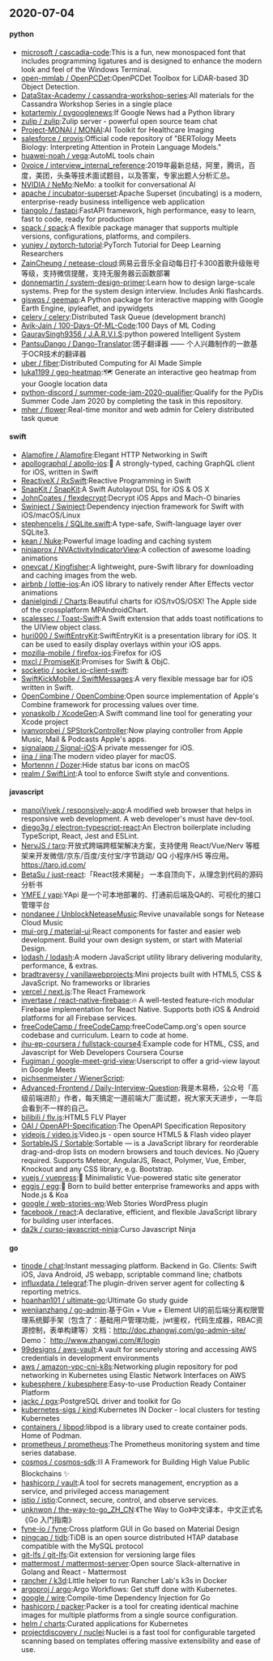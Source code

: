 ## 2020-07-04

#### python
* [microsoft / cascadia-code](https://github.com/microsoft/cascadia-code):This is a fun, new monospaced font that includes programming ligatures and is designed to enhance the modern look and feel of the Windows Terminal.
* [open-mmlab / OpenPCDet](https://github.com/open-mmlab/OpenPCDet):OpenPCDet Toolbox for LiDAR-based 3D Object Detection.
* [DataStax-Academy / cassandra-workshop-series](https://github.com/DataStax-Academy/cassandra-workshop-series):All materials for the Cassandra Workshop Series in a single place
* [kotartemiy / pygooglenews](https://github.com/kotartemiy/pygooglenews):If Google News had a Python library
* [zulip / zulip](https://github.com/zulip/zulip):Zulip server - powerful open source team chat
* [Project-MONAI / MONAI](https://github.com/Project-MONAI/MONAI):AI Toolkit for Healthcare Imaging
* [salesforce / provis](https://github.com/salesforce/provis):Official code repository of "BERTology Meets Biology: Interpreting Attention in Protein Language Models."
* [huawei-noah / vega](https://github.com/huawei-noah/vega):AutoML tools chain
* [0voice / interview_internal_reference](https://github.com/0voice/interview_internal_reference):2019年最新总结，阿里，腾讯，百度，美团，头条等技术面试题目，以及答案，专家出题人分析汇总。
* [NVIDIA / NeMo](https://github.com/NVIDIA/NeMo):NeMo: a toolkit for conversational AI
* [apache / incubator-superset](https://github.com/apache/incubator-superset):Apache Superset (incubating) is a modern, enterprise-ready business intelligence web application
* [tiangolo / fastapi](https://github.com/tiangolo/fastapi):FastAPI framework, high performance, easy to learn, fast to code, ready for production
* [spack / spack](https://github.com/spack/spack):A flexible package manager that supports multiple versions, configurations, platforms, and compilers.
* [yunjey / pytorch-tutorial](https://github.com/yunjey/pytorch-tutorial):PyTorch Tutorial for Deep Learning Researchers
* [ZainCheung / netease-cloud](https://github.com/ZainCheung/netease-cloud):网易云音乐全自动每日打卡300首歌升级账号等级，支持微信提醒，支持无服务器云函数部署
* [donnemartin / system-design-primer](https://github.com/donnemartin/system-design-primer):Learn how to design large-scale systems. Prep for the system design interview. Includes Anki flashcards.
* [giswqs / geemap](https://github.com/giswqs/geemap):A Python package for interactive mapping with Google Earth Engine, ipyleaflet, and ipywidgets
* [celery / celery](https://github.com/celery/celery):Distributed Task Queue (development branch)
* [Avik-Jain / 100-Days-Of-ML-Code](https://github.com/Avik-Jain/100-Days-Of-ML-Code):100 Days of ML Coding
* [GauravSingh9356 / J.A.R.V.I.S](https://github.com/GauravSingh9356/J.A.R.V.I.S):python powered Intelligent System
* [PantsuDango / Dango-Translator](https://github.com/PantsuDango/Dango-Translator):团子翻译器 —— 个人兴趣制作的一款基于OCR技术的翻译器
* [uber / fiber](https://github.com/uber/fiber):Distributed Computing for AI Made Simple
* [luka1199 / geo-heatmap](https://github.com/luka1199/geo-heatmap):🗺️
Generate an interactive geo heatmap from your Google location data
* [python-discord / summer-code-jam-2020-qualifier](https://github.com/python-discord/summer-code-jam-2020-qualifier):Qualify for the PyDis Summer Code Jam 2020 by completing the task in this repository.
* [mher / flower](https://github.com/mher/flower):Real-time monitor and web admin for Celery distributed task queue

#### swift
* [Alamofire / Alamofire](https://github.com/Alamofire/Alamofire):Elegant HTTP Networking in Swift
* [apollographql / apollo-ios](https://github.com/apollographql/apollo-ios):📱
A strongly-typed, caching GraphQL client for iOS, written in Swift
* [ReactiveX / RxSwift](https://github.com/ReactiveX/RxSwift):Reactive Programming in Swift
* [SnapKit / SnapKit](https://github.com/SnapKit/SnapKit):A Swift Autolayout DSL for iOS & OS X
* [JohnCoates / flexdecrypt](https://github.com/JohnCoates/flexdecrypt):Decrypt iOS Apps and Mach-O binaries
* [Swinject / Swinject](https://github.com/Swinject/Swinject):Dependency injection framework for Swift with iOS/macOS/Linux
* [stephencelis / SQLite.swift](https://github.com/stephencelis/SQLite.swift):A type-safe, Swift-language layer over SQLite3.
* [kean / Nuke](https://github.com/kean/Nuke):Powerful image loading and caching system
* [ninjaprox / NVActivityIndicatorView](https://github.com/ninjaprox/NVActivityIndicatorView):A collection of awesome loading animations
* [onevcat / Kingfisher](https://github.com/onevcat/Kingfisher):A lightweight, pure-Swift library for downloading and caching images from the web.
* [airbnb / lottie-ios](https://github.com/airbnb/lottie-ios):An iOS library to natively render After Effects vector animations
* [danielgindi / Charts](https://github.com/danielgindi/Charts):Beautiful charts for iOS/tvOS/OSX! The Apple side of the crossplatform MPAndroidChart.
* [scalessec / Toast-Swift](https://github.com/scalessec/Toast-Swift):A Swift extension that adds toast notifications to the UIView object class.
* [huri000 / SwiftEntryKit](https://github.com/huri000/SwiftEntryKit):SwiftEntryKit is a presentation library for iOS. It can be used to easily display overlays within your iOS apps.
* [mozilla-mobile / firefox-ios](https://github.com/mozilla-mobile/firefox-ios):Firefox for iOS
* [mxcl / PromiseKit](https://github.com/mxcl/PromiseKit):Promises for Swift & ObjC.
* [socketio / socket.io-client-swift](https://github.com/socketio/socket.io-client-swift):
* [SwiftKickMobile / SwiftMessages](https://github.com/SwiftKickMobile/SwiftMessages):A very flexible message bar for iOS written in Swift.
* [OpenCombine / OpenCombine](https://github.com/OpenCombine/OpenCombine):Open source implementation of Apple's Combine framework for processing values over time.
* [yonaskolb / XcodeGen](https://github.com/yonaskolb/XcodeGen):A Swift command line tool for generating your Xcode project
* [ivanvorobei / SPStorkController](https://github.com/ivanvorobei/SPStorkController):Now playing controller from Apple Music, Mail & Podcasts Apple's apps.
* [signalapp / Signal-iOS](https://github.com/signalapp/Signal-iOS):A private messenger for iOS.
* [iina / iina](https://github.com/iina/iina):The modern video player for macOS.
* [Mortennn / Dozer](https://github.com/Mortennn/Dozer):Hide status bar icons on macOS
* [realm / SwiftLint](https://github.com/realm/SwiftLint):A tool to enforce Swift style and conventions.

#### javascript
* [manojVivek / responsively-app](https://github.com/manojVivek/responsively-app):A modified web browser that helps in responsive web development. A web developer's must have dev-tool.
* [diego3g / electron-typescript-react](https://github.com/diego3g/electron-typescript-react):An Electron boilerplate including TypeScript, React, Jest and ESLint.
* [NervJS / taro](https://github.com/NervJS/taro):开放式跨端跨框架解决方案，支持使用 React/Vue/Nerv 等框架来开发微信/京东/百度/支付宝/字节跳动/ QQ 小程序/H5 等应用。 https://taro.jd.com/
* [BetaSu / just-react](https://github.com/BetaSu/just-react):「React技术揭秘」 一本自顶向下，从理念到代码的源码分析书
* [YMFE / yapi](https://github.com/YMFE/yapi):YApi 是一个可本地部署的、打通前后端及QA的、可视化的接口管理平台
* [nondanee / UnblockNeteaseMusic](https://github.com/nondanee/UnblockNeteaseMusic):Revive unavailable songs for Netease Cloud Music
* [mui-org / material-ui](https://github.com/mui-org/material-ui):React components for faster and easier web development. Build your own design system, or start with Material Design.
* [lodash / lodash](https://github.com/lodash/lodash):A modern JavaScript utility library delivering modularity, performance, & extras.
* [bradtraversy / vanillawebprojects](https://github.com/bradtraversy/vanillawebprojects):Mini projects built with HTML5, CSS & JavaScript. No frameworks or libraries
* [vercel / next.js](https://github.com/vercel/next.js):The React Framework
* [invertase / react-native-firebase](https://github.com/invertase/react-native-firebase):🔥
A well-tested feature-rich modular Firebase implementation for React Native. Supports both iOS & Android platforms for all Firebase services.
* [freeCodeCamp / freeCodeCamp](https://github.com/freeCodeCamp/freeCodeCamp):freeCodeCamp.org's open source codebase and curriculum. Learn to code at home.
* [jhu-ep-coursera / fullstack-course4](https://github.com/jhu-ep-coursera/fullstack-course4):Example code for HTML, CSS, and Javascript for Web Developers Coursera Course
* [Fugiman / google-meet-grid-view](https://github.com/Fugiman/google-meet-grid-view):Userscript to offer a grid-view layout in Google Meets
* [pichsenmeister / WienerScript](https://github.com/pichsenmeister/WienerScript):
* [Advanced-Frontend / Daily-Interview-Question](https://github.com/Advanced-Frontend/Daily-Interview-Question):我是木易杨，公众号「高级前端进阶」作者，每天搞定一道前端大厂面试题，祝大家天天进步，一年后会看到不一样的自己。
* [bilibili / flv.js](https://github.com/bilibili/flv.js):HTML5 FLV Player
* [OAI / OpenAPI-Specification](https://github.com/OAI/OpenAPI-Specification):The OpenAPI Specification Repository
* [videojs / video.js](https://github.com/videojs/video.js):Video.js - open source HTML5 & Flash video player
* [SortableJS / Sortable](https://github.com/SortableJS/Sortable):Sortable — is a JavaScript library for reorderable drag-and-drop lists on modern browsers and touch devices. No jQuery required. Supports Meteor, AngularJS, React, Polymer, Vue, Ember, Knockout and any CSS library, e.g. Bootstrap.
* [vuejs / vuepress](https://github.com/vuejs/vuepress):📝
Minimalistic Vue-powered static site generator
* [eggjs / egg](https://github.com/eggjs/egg):🥚
Born to build better enterprise frameworks and apps with Node.js & Koa
* [google / web-stories-wp](https://github.com/google/web-stories-wp):Web Stories WordPress plugin
* [facebook / react](https://github.com/facebook/react):A declarative, efficient, and flexible JavaScript library for building user interfaces.
* [da2k / curso-javascript-ninja](https://github.com/da2k/curso-javascript-ninja):Curso Javascript Ninja

#### go
* [tinode / chat](https://github.com/tinode/chat):Instant messaging platform. Backend in Go. Clients: Swift iOS, Java Android, JS webapp, scriptable command line; chatbots
* [influxdata / telegraf](https://github.com/influxdata/telegraf):The plugin-driven server agent for collecting & reporting metrics.
* [hoanhan101 / ultimate-go](https://github.com/hoanhan101/ultimate-go):Ultimate Go study guide
* [wenjianzhang / go-admin](https://github.com/wenjianzhang/go-admin):基于Gin + Vue + Element UI的前后端分离权限管理系统脚手架（包含了：基础用户管理功能，jwt鉴权，代码生成器，RBAC资源控制，表单构建等）文档：http://doc.zhangwj.com/go-admin-site/ Demo： http://www.zhangwj.com/#/login
* [99designs / aws-vault](https://github.com/99designs/aws-vault):A vault for securely storing and accessing AWS credentials in development environments
* [aws / amazon-vpc-cni-k8s](https://github.com/aws/amazon-vpc-cni-k8s):Networking plugin repository for pod networking in Kubernetes using Elastic Network Interfaces on AWS
* [kubesphere / kubesphere](https://github.com/kubesphere/kubesphere):Easy-to-use Production Ready Container Platform
* [jackc / pgx](https://github.com/jackc/pgx):PostgreSQL driver and toolkit for Go
* [kubernetes-sigs / kind](https://github.com/kubernetes-sigs/kind):Kubernetes IN Docker - local clusters for testing Kubernetes
* [containers / libpod](https://github.com/containers/libpod):libpod is a library used to create container pods. Home of Podman.
* [prometheus / prometheus](https://github.com/prometheus/prometheus):The Prometheus monitoring system and time series database.
* [cosmos / cosmos-sdk](https://github.com/cosmos/cosmos-sdk):⛓️
A Framework for Building High Value Public Blockchains
✨
* [hashicorp / vault](https://github.com/hashicorp/vault):A tool for secrets management, encryption as a service, and privileged access management
* [istio / istio](https://github.com/istio/istio):Connect, secure, control, and observe services.
* [unknwon / the-way-to-go_ZH_CN](https://github.com/unknwon/the-way-to-go_ZH_CN):《The Way to Go》中文译本，中文正式名《Go 入门指南》
* [fyne-io / fyne](https://github.com/fyne-io/fyne):Cross platform GUI in Go based on Material Design
* [pingcap / tidb](https://github.com/pingcap/tidb):TiDB is an open source distributed HTAP database compatible with the MySQL protocol
* [git-lfs / git-lfs](https://github.com/git-lfs/git-lfs):Git extension for versioning large files
* [mattermost / mattermost-server](https://github.com/mattermost/mattermost-server):Open source Slack-alternative in Golang and React - Mattermost
* [rancher / k3d](https://github.com/rancher/k3d):Little helper to run Rancher Lab's k3s in Docker
* [argoproj / argo](https://github.com/argoproj/argo):Argo Workflows: Get stuff done with Kubernetes.
* [google / wire](https://github.com/google/wire):Compile-time Dependency Injection for Go
* [hashicorp / packer](https://github.com/hashicorp/packer):Packer is a tool for creating identical machine images for multiple platforms from a single source configuration.
* [helm / charts](https://github.com/helm/charts):Curated applications for Kubernetes
* [projectdiscovery / nuclei](https://github.com/projectdiscovery/nuclei):Nuclei is a fast tool for configurable targeted scanning based on templates offering massive extensibility and ease of use.

